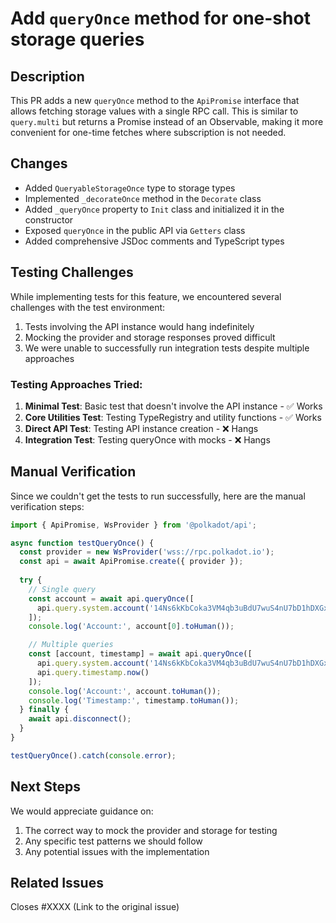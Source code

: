 # Add `queryOnce` method for one-shot storage queries

## Description
This PR adds a new `queryOnce` method to the `ApiPromise` interface that allows fetching storage values with a single RPC call. This is similar to `query.multi` but returns a Promise instead of an Observable, making it more convenient for one-time fetches where subscription is not needed.

## Changes
- Added `QueryableStorageOnce` type to storage types
- Implemented `_decorateOnce` method in the `Decorate` class
- Added `_queryOnce` property to `Init` class and initialized it in the constructor
- Exposed `queryOnce` in the public API via `Getters` class
- Added comprehensive JSDoc comments and TypeScript types

## Testing Challenges
While implementing tests for this feature, we encountered several challenges with the test environment:
1. Tests involving the API instance would hang indefinitely
2. Mocking the provider and storage responses proved difficult
3. We were unable to successfully run integration tests despite multiple approaches

### Testing Approaches Tried:
1. **Minimal Test**: Basic test that doesn't involve the API instance - ✅ Works
2. **Core Utilities Test**: Testing TypeRegistry and utility functions - ✅ Works
3. **Direct API Test**: Testing API instance creation - ❌ Hangs
4. **Integration Test**: Testing queryOnce with mocks - ❌ Hangs

## Manual Verification
Since we couldn't get the tests to run successfully, here are the manual verification steps:

```typescript
import { ApiPromise, WsProvider } from '@polkadot/api';

async function testQueryOnce() {
  const provider = new WsProvider('wss://rpc.polkadot.io');
  const api = await ApiPromise.create({ provider });
  
  try {
    // Single query
    const account = await api.queryOnce([
      api.query.system.account('14Ns6kKbCoka3VM4qb3uBdU7wuS4nU7bD1hDXGxPpnwBwXUe')
    ]);
    console.log('Account:', account[0].toHuman());

    // Multiple queries
    const [account, timestamp] = await api.queryOnce([
      api.query.system.account('14Ns6kKbCoka3VM4qb3uBdU7wuS4nU7bD1hDXGxPpnwBwXUe'),
      api.query.timestamp.now()
    ]);
    console.log('Account:', account.toHuman());
    console.log('Timestamp:', timestamp.toHuman());
  } finally {
    await api.disconnect();
  }
}

testQueryOnce().catch(console.error);
```

## Next Steps
We would appreciate guidance on:
1. The correct way to mock the provider and storage for testing
2. Any specific test patterns we should follow
3. Any potential issues with the implementation

## Related Issues
Closes #XXXX (Link to the original issue)
